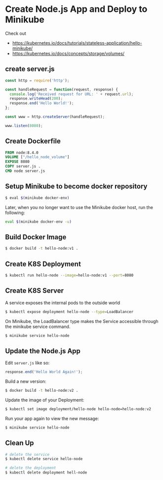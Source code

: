 # Create Node.js App and Deploy to Minikube

Check out

* https://kubernetes.io/docs/tutorials/stateless-application/hello-minikube/
* https://kubernetes.io/docs/concepts/storage/volumes/

## create server.js

```javascript
const http = require('http');

const handleRequest = function(request, response) {
  console.log('Received request for URL: ' + request.url);
  response.writeHead(200);
  response.end('Hello World!');
};

const www = http.createServer(handleRequest);

www.listen(8080);
```

## Create Dockerfile

```dockerfile
FROM node:8.4.0
VOLUME ["/hello_node_volume"]
EXPOSE 8080
COPY server.js .
CMD node server.js
```

## Setup Minikube to become docker repository

```bash
$ eval $(minikube docker-env)
```

Later, when you no longer want to use the Minikube docker host, run the following:

```bash
eval $(minikube docker-env -u)
```

## Build Docker Image

```bash
$ docker build -t hello-node:v1 .
```

## Create K8S Deployment

```bash
$ kubectl run hello-node --image=hello-node:v1 --port=8080
```

## Create K8S Server

A service exposes the internal pods to the outside world

```bash
$ kubectl expose deployment hello-node --type=LoadBalancer
```

On Minikube, the LoadBalancer type makes the Service accessible through the minikube service command.

```bash
$ minikube service hello-node
```

## Update the Node.js App

Edit `server.js` like so:

```javascript
response.end('Hello World Again!');
```

Build a new version:

```bash
$ docker build -t hello-node:v2 .
```

Update the image of your Deployment:

```bash
$ kubectl set image deployment/hello-node hello-node=hello-node:v2
```

Run your app again to view the new message:

```bash
$ minikube service hello-node
```

## Clean Up

```bash
# delete the service
$ kubectl delete service hello-node

# delete the deployment
$ kubectl delete deployment hell-node
```
